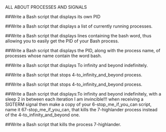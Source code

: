 ALL ABOUT PROCESSES AND SIGNALS

##Write a Bash script that displays its own PID

##Write a Bash script that displays a list of currently running processes.

##Write a Bash script that displays lines containing the bash word, thus allowing you to easily get the PID of your Bash process.

##Write a Bash script that displays the PID, along with the process name, of processes whose name contain the word bash.

##Write a Bash script that displays To infinity and beyond indefinitely.

##Write a Bash script that stops 4-to_infinity_and_beyond process.

##Write a Bash script that stops 4-to_infinity_and_beyond process.

##Write a Bash script that displays:To infinity and beyond indefinitely, with a sleep 2 in between each iteration I am invincible!!! when receiving a SIGTERM signal then make a copy of your 6-stop_me_if_you_can script, name it 67-stop_me_if_you_can, that kills the 7-highlander process instead of the 4-to_infinity_and_beyond one.

##Write a Bash script that kills the process 7-highlander.
